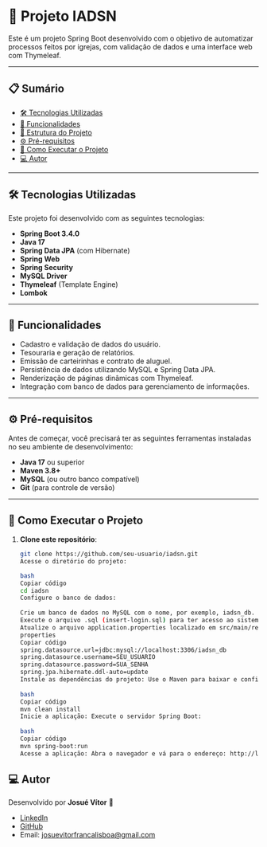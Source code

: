 # 📘 Projeto IADSN

Este é um projeto Spring Boot desenvolvido com o objetivo de automatizar processos feitos por igrejas, com validação de dados e uma interface web com Thymeleaf.

---

## 📋 Sumário

- [🛠 Tecnologias Utilizadas](#-tecnologias-utilizadas)
- [🚀 Funcionalidades](#-funcionalidades)
- [📂 Estrutura do Projeto](#-estrutura-do-projeto)
- [⚙️ Pré-requisitos](#️-pré-requisitos)
- [🚧 Como Executar o Projeto](#-como-executar-o-projeto)
- [💻 Autor](#-autor)

---

## 🛠 Tecnologias Utilizadas

Este projeto foi desenvolvido com as seguintes tecnologias:

- **Spring Boot 3.4.0**
- **Java 17**
- **Spring Data JPA** (com Hibernate)
- **Spring Web**
- **Spring Security**
- **MySQL Driver**
- **Thymeleaf** (Template Engine)
- **Lombok**

---

## 🚀 Funcionalidades

- Cadastro e validação de dados do usuário.
- Tesouraria e geração de relatórios.
- Emissão de carteirinhas e contrato de aluguel.
- Persistência de dados utilizando MySQL e Spring Data JPA.
- Renderização de páginas dinâmicas com Thymeleaf.
- Integração com banco de dados para gerenciamento de informações.

---

## ⚙️ Pré-requisitos

Antes de começar, você precisará ter as seguintes ferramentas instaladas no seu ambiente de desenvolvimento:

- **Java 17** ou superior
- **Maven 3.8+**
- **MySQL** (ou outro banco compatível)
- **Git** (para controle de versão)

---

## 🚧 Como Executar o Projeto

1. **Clone este repositório**:
   ```bash
   git clone https://github.com/seu-usuario/iadsn.git
   Acesse o diretório do projeto:

   bash
   Copiar código
   cd iadsn
   Configure o banco de dados:
  
   Crie um banco de dados no MySQL com o nome, por exemplo, iadsn_db.
   Execute o arquivo .sql (insert-login.sql) para ter acesso ao sistema com Login: admin, senha: 123
   Atualize o arquivo application.properties localizado em src/main/resources com as configurações do banco de dados:
   properties
   Copiar código
   spring.datasource.url=jdbc:mysql://localhost:3306/iadsn_db
   spring.datasource.username=SEU_USUARIO
   spring.datasource.password=SUA_SENHA
   spring.jpa.hibernate.ddl-auto=update
   Instale as dependências do projeto: Use o Maven para baixar e configurar as dependências necessárias:
  
   bash
   Copiar código
   mvn clean install
   Inicie a aplicação: Execute o servidor Spring Boot:
  
   bash
   Copiar código
   mvn spring-boot:run
   Acesse a aplicação: Abra o navegador e vá para o endereço: http://localhost:8080
   ```
## 💻 Autor

Desenvolvido por **Josué Vítor** 🚀

- [LinkedIn](https://www.linkedin.com/in/jvfrancalisboa/)
- [GitHub](https://github.com/JVFrancaLisboa)
- Email: josuevitorfrancalisboa@gmail.com
